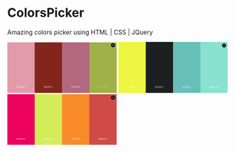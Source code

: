 # ColorsPicker
Amazing colors picker using HTML | CSS | JQuery
<div>
  <img src="https://github.com/arminmehraeen/ColorsPicker/blob/main/Photos/img1.png" width="250">
  <img src="https://github.com/arminmehraeen/ColorsPicker/blob/main/Photos/img3.png" width="250">
  <img src="https://github.com/arminmehraeen/ColorsPicker/blob/main/Photos/img2.png" width="250">
</div>

